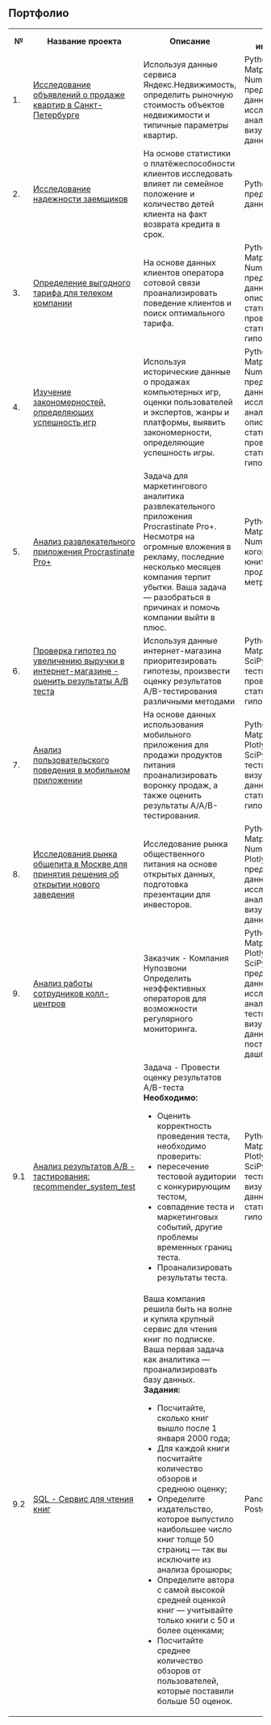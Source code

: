 ## Портфолио
<table>
    <tr>
        <th>№</th>
        <th>Название проекта</th>
        <th>Описание</th>
        <th>Навыки и инструменты</th>
    </tr>
    <tr>
        <td>1.</td>
        <td><a href = "https://github.com/Dereglazovs/yandex-praktikum/blob/main/Project_1/1.%20%D0%9F%D1%80%D0%BE%D0%B5%D0%BA%D1%82%20-%20%D0%9E%20%D0%BF%D1%80%D0%BE%D0%B4%D0%B0%D0%B6%D0%B5%20%D0%BA%D0%B2%D0%B0%D1%80%D1%82%D0%B8%D1%80%20%D0%B2%20%D0%A1%D0%9F%D0%B1.ipynb">
        Исследование объявлений о продаже квартир в Санкт-Петербурге
        </a></td>
        <td>
        Используя данные сервиса Яндекс.Недвижимость, определить рыночную стоимость объектов недвижимости и типичные параметры квартир.
        </td>
        <td>
        Python, Pandas, Matplotlib, Seaborn, NumPy, предобработка данных, исследовательский анализ, визуализация данных
        </td>
    </tr>
    <tr>
        <td>2.</td>
        <td><a href = "https://github.com/Dereglazovs/yandex-praktikum/blob/main/Project_2/2.%20%D0%9F%D0%BB%D0%B0%D1%82%D0%B5%D0%B6%D0%B5%D1%81%D0%BF%D0%BE%D1%81%D0%BE%D0%B1%D0%BD%D0%BE%D1%81%D1%82%D1%8C%20%D0%BA%D0%BB%D0%B8%D0%B5%D0%BD%D1%82%D0%BE%D0%B2%20%D0%B1%D0%B0%D0%BD%D0%BA%D0%B0.ipynb">
        Исследование надежности заемщиков
        </a></td>
        <td>
        На основе статистики о платёжеспособности клиентов исследовать влияет ли семейное положение и количество детей клиента на факт возврата кредита в срок.
        </td>
        <td>
        Python, Pandas, предобработка данных
        </td>
    </tr>
    <tr>
        <td>3.</td>
        <td><a href = "https://github.com/Dereglazovs/yandex-praktikum/blob/main/Project_3/3.%20%D0%9F%D0%BE%D0%B2%D0%B5%D0%B4%D0%B5%D0%BD%D0%B8%D0%B5%20%D0%BA%D0%BB%D0%B8%D0%B5%D0%BD%D1%82%D0%BE%D0%B2%20%D0%BA%D0%BE%D0%BC%D0%BF%D0%B0%D0%BD%D0%B8%D0%B8%20%D0%9C%D0%B5%D0%B3%D0%B0%D0%BB%D0%B0%D0%B9%D0%BD.ipynb">
        Определение выгодного тарифа для телеком компании
        </a></td>
        <td>
        На основе данных клиентов оператора сотовой связи проанализировать поведение клиентов и поиск оптимального тарифа.
        </td>
        <td>
        Python, Pandas, Matplotlib, Seaborn, Numpy, SciPy, предобработка данных, описательная статистика, проверка статистических гипотез
        </td>
    </tr>
    <tr>
        <td>4.</td>
        <td><a href = "https://github.com/Dereglazovs/yandex-praktikum/blob/main/Project_4/4.%20%D0%90%D0%BD%D0%B0%D0%BB%D0%B8%D0%B7%20%D0%BF%D1%80%D0%BE%D0%B4%D0%B0%D0%B6%20%D0%BA%D0%BE%D0%BC%D0%BF%D1%8C%D1%8E%D1%82%D0%B5%D1%80%D0%BD%D1%8B%D1%85%20%D0%B8%D0%B3%D1%801.ipynb">
        Изучение закономерностей, определяющих успешность игр
        </a></td>
        <td>
        Используя исторические данные о продажах компьютерных игр, оценки пользователей и экспертов, жанры и платформы, выявить закономерности, определяющие успешность игры.
        </td>
        <td>
        Python, Pandas, Matplotlib, Seaborn, Numpy, SciPy, предобработка данных, исследовательский анализ, описательная статистика, проверка статистических гипотез
        </td>
    </tr>
    <tr>
        <td>5.</td>
        <td><a href = "https://github.com/Dereglazovs/yandex-praktikum/blob/main/Project_5/5.%20%D0%90%D0%BD%D0%B0%D0%BB%D0%B8%D0%B7%20%D1%80%D0%B0%D0%B7%D0%B2%D0%BB%D0%B5%D0%BA%D0%B0%D1%82%D0%B5%D0%BB%D1%8C%D0%BD%D0%BE%D0%B3%D0%BE%20%D0%BF%D1%80%D0%B8%D0%BB%D0%BE%D0%B6%D0%B5%D0%BD%D0%B8%D1%8F%20Procrastinate%20Pro%2B.ipynb">
        Анализ развлекательного приложения Procrastinate Pro+
        </a></td>
        <td>
        Задача для маркетингового аналитика развлекательного приложения Procrastinate Pro+. Несмотря на огромные вложения в рекламу, последние несколько месяцев компания терпит убытки. Ваша задача — разобраться в причинах и помочь компании выйти в плюс.
        </td>
        <td>
        Python, Pandas, Matplotlib, Seaborn, NumPy, SciPy, когортный анализ, юнит-экономика, продуктовые метрики
        </td>
    </tr>
    <tr>
        <td>6.</td>
        <td><a href = "https://github.com/Dereglazovs/yandex-praktikum/blob/main/Project_6/6.%20%D0%90%D0%BD%D0%B0%D0%BB%D0%B8%D0%B7%20A-B-%D1%82%D0%B5%D1%81%D1%82%D0%B0%20%D0%BA%D1%80%D1%83%D0%BF%D0%BD%D0%BE%D0%B3%D0%BE%20%D0%B8%D0%BD%D1%82%D0%B5%D1%80%D0%BD%D0%B5%D1%82-%D0%BC%D0%B0%D0%B3%D0%B0%D0%B7%D0%B8%D0%BD%D0%B0.ipynb">
        Проверка гипотез по увеличению выручки в интернет-магазине - оценить результаты A/B теста
        </a></td>
        <td>
        Используя данные интернет-магазина приоритезировать гипотезы, произвести оценку результатов A/B-тестирования различными методами
        </td>
        <td>
        Python, Pandas, Matplotlib, Seaborn, SciPy, A/B-тестирование, проверка статистических гипотез
        </td>
    </tr>
    <tr>
        <td>7.</td>
        <td><a href = "https://github.com/Dereglazovs/yandex-praktikum/blob/main/Project_7/7.%20%D0%90%D0%BD%D0%B0%D0%BB%D0%B8%D0%B7%20%D0%BF%D0%BE%D0%BB%D1%8C%D0%B7%D0%BE%D0%B2%D0%B0%D1%82%D0%B5%D0%BB%D1%8C%D1%81%D0%BA%D0%BE%D0%B3%D0%BE%20%D0%BF%D0%BE%D0%B2%D0%B5%D0%B4%D0%B5%D0%BD%D0%B8%D1%8F%20%D0%B2%20%D0%BC%D0%BE%D0%B1%D0%B8%D0%BB%D1%8C%D0%BD%D0%BE%D0%BC%20%D0%BF%D1%80%D0%B8%D0%BB%D0%BE%D0%B6%D0%B5%D0%BD%D0%B8%D0%B8.ipynb">
        Анализ пользовательского поведения в мобильном приложении
        </a></td>
        <td>
        На основе данных использования мобильного приложения для продажи продуктов питания проанализировать воронку продаж, а также оценить результаты A/A/B-тестирования.
        </td>
        <td>
        Python, Pandas, Matplotlib, Seaborn, Plotly, NumPy, SciPy, A/B-тестирование, визуализация данных, проверка статистических гипотез
        </td>
    </tr>
    <tr>
        <td>8.</td>
        <td><a href = "https://github.com/Dereglazovs/yandex-praktikum/blob/main/Project_8/8.%20%D0%90%D0%BD%D0%B0%D0%BB%D0%B8%D0%B7%20%D1%80%D1%8B%D0%BD%D0%BA%D0%B0%20%D0%B7%D0%B0%D0%B2%D0%B5%D0%B4%D0%B5%D0%BD%D0%B8%D0%B9%20%D0%BE%D0%B1%D1%89%D0%B5%D1%81%D1%82%D0%B2%D0%B5%D0%BD%D0%BD%D0%BE%D0%B3%D0%BE%20%D0%BF%D0%B8%D1%82%D0%B0%D0%BD%D0%B8%D1%8F%20%D0%9C%D0%BE%D1%81%D0%BA%D0%B2%D1%8B.ipynb">
        Исследования рынка общепита в Москве для принятия решения об открытии нового заведения
        </a></td>
        <td>
        Исследование рынка общественного питания на основе открытых данных, подготовка презентации для инвесторов.
        </td>
        <td>
        Python, Pandas, Matplotlib, Seaborn, NumPy, SciPy, Plotly, предобработка данных, исследовательский анализ, визуализация данных
        </td>
    </tr>
    <tr>
        <td>9.</td>
        <td><a href = "https://github.com/Dereglazovs/yandex-praktikum/blob/main/9.%20%D0%A2%D0%B5%D0%BB%D0%B5%D0%BA%D0%BE%D0%BC%20%D0%BF%D1%80%D0%BE%D0%B2%D0%B0%D0%B9%D0%B4%D0%B5%D1%80%20%D0%9D%D1%83%D0%BF%D0%BE%D0%B7%D0%B2%D0%BE%D0%BD%D0%B8.ipynb">
        Анализ работы сотрудников колл-центров
        </a></td>
        <td>
        Заказчик - Компания Нупозвони<br/>
        Определить неэффективных операторов для возможности регулярного мониторинга.
        </td>
        <td>
        Python, Pandas, Matplotlib, Seaborn, Plotly, NumPy, SciPy, Tableau, предобработка данных, исследовательский анализ, A/B-тестирование, визуализация данных, построение дашбордов
        </td>
    </tr>
    <tr>
        <td>9.1</td>
        <td><a href = "https://github.com/Dereglazovs/yandex-praktikum/blob/main/9.1%20A-B-%D1%82%D0%B5%D1%81%D1%82%D0%B8%D1%80%D0%BE%D0%B2%D0%B0%D0%BD%D0%B8%D0%B5-recommender_system_test.ipynb">
        Анализ результатов А/B - тастирования: recommender_system_test
        </a></td>
        <td>
        Задача - Провести оценку результатов A/B-теста<br/>
        <b>Необходимо:</b><br/>
        <ul>
        <li>Оценить корректность проведения теста, необходимо проверить:</li>
        <li>пересечение тестовой аудитории с конкурирующим тестом,</li>
        <li>совпадение теста и маркетинговых событий, другие проблемы временных границ теста.</li>
        <li>Проанализировать результаты теста.</li>
        </ul>
        </td>
        <td>
        Python, Pandas, Matplotlib, Seaborn, Plotly, NumPy, SciPy, A/B-тестирование, визуализация данных, проверка статистических гипотез
        </td>
    </tr>
    <tr>
        <td>9.2</td>
        <td><a href = "https://github.com/Dereglazovs/yandex-praktikum/blob/main/9.2%20%D0%A1%D0%B5%D1%80%D0%B2%D0%B8%D1%81%20%D0%B4%D0%BB%D1%8F%20%D1%87%D1%82%D0%B5%D0%BD%D0%B8%D1%8F%20%D0%BA%D0%BD%D0%B8%D0%B3.ipynb">
        SQL - Сервис для чтения книг
        </a></td>
        <td>
        Ваша компания решила быть на волне и купила крупный сервис для чтения книг по подписке. Ваша первая задача как аналитика — проанализировать базу данных. <br/>
        <b>Задания:</b><br/>
        <ul>
        <li>Посчитайте, сколько книг вышло после 1 января 2000 года;</li>
        <li>Для каждой книги посчитайте количество обзоров и среднюю оценку;</li>
        <li>Определите издательство, которое выпустило наибольшее число книг толще 50 страниц — так вы исключите из анализа брошюры;</li>
        <li>Определите автора с самой высокой средней оценкой книг — учитывайте только книги с 50 и более оценками;</li>
        <li>Посчитайте среднее количество обзоров от пользователей, которые поставили больше 50 оценок.</li>
        </ul>
        </td>
        <td>
        Pandas, SQL, PostgreSQL
        </td>
    </tr>
</table>
